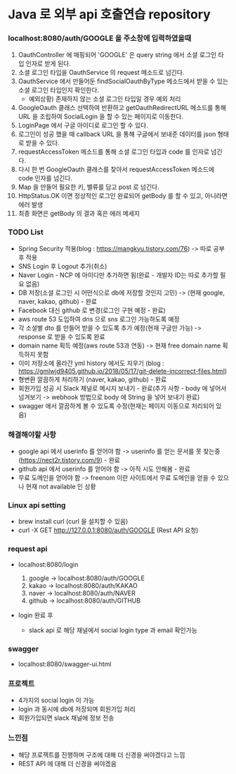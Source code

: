 # Java 로 외부 api 호출연습 repository

### localhost:8080/auth/GOOGLE 을 주소창에 입력하였을때

1. OauthController 에 매핑되어 'GOOGLE' 은 query string 에서 소셜 로그인 타입 인자로 받게 된다.
2. 소셜 로그인 타입을 OauthService 의 request 메소드로 넘긴다.
3. OauthService 에서 만들어둔 findSocialOauthByType 메소드에서 받을 수 있는 소셜 로그인 타입인지 확인한다.
    - 예외상황) 존재하지 않는 소셜 로그인 타입일 경우 예외 처리
4. GoogleOauth 클래스 선택하여 반환하고 getOauthRedirectURL 메소드를 통해 URL 을 조립하여 SocialLogin 을 할 수 있는 페이지로 이동한다.
5. LoginPage 에서 구글 아이디로 로그인 할 수 있다.
6. 로그인이 성공 했을 때 callback URL 을 통해 구글에서 보내준 데이터를 json 형태로 받을 수 있다.
7. requestAccessToken 메소드를 통해 소셜 로그인 타입과 code 를 인자로 넘긴다.
8. 다시 한 번 GoogleOauth 클래스를 찾아서 requestAccessToken 메소드에 code 인자를 넘긴다.
9. Map 을 만들어 필요한 키, 벨류를 담고 post 로 넘긴다.
10. HttpStatus.OK 이면 정상적인 로그인 완료되어 getBody 를 할 수 있고, 아니라면 에러 발생
11. 최종 화면은 getBody 의 결과 혹은 에러 메세지

### TODO List

- Spring Security 적용(blog : https://mangkyu.tistory.com/76) -> 따로 공부 후 적용
- SNS Login 후 Logout 추가(취소)
- Naver Login - NCP 에 아이디만 추가하면 됨(완료 - 개발자 ID는 따로 추가할 필요 없음)
- DB 저장(소셜 로그인 시 어떤식으로 db에 저장할 것인지 고민) -> (현재 google, naver, kakao, github) - 완료
- Facebook 대신 github 로 변경(로그인 구현 예정 - 완료)
- aws route 53 도입하여 dns 으로 sns 로그인 가능하도록 예정
- 각 소셜별 dto 를 만들어 받을 수 있도록 추가 예정(현재 구글만 가능) -> response 로 받을 수 있도록 완료
- domain name 획득 예정(aws route 53과 연동) -> 현재 free domain name 획득하지 못함
- 이미 저장소에 올라간 yml history 에서도 지우기 (blog : https://gmlwjd9405.github.io/2018/05/17/git-delete-incorrect-files.html)
- 형변환 깔끔하게 처리하기 (naver, kakao, github) - 완료
- 회원가입 성공 시 Slack 채널로 메시지 보내기 - 완료(추가 사항 - body 에 넣어서 넘겨보기 -> webhook 방법으로 body 에 String 을 넣어 보내기 완료)
- swagger 에서 깔끔하게 볼 수 있도록 수정(현재는 페이지 이동으로 처리되어 있음)

### 해결해야할 사항

- google api 에서 userinfo 를 얻어야 함 -> userinfo 를 얻는 문서를 못 찾는중 (https://nect2r.tistory.com/9) - 완료
- github api 에서 userinfo 를 얻어야 함 -> 아직 시도 안해봄 - 완료
- 무료 도메인을 얻어야 함 -> freenom 이란 사이트에서 무료 도메인을 얻을 수 있으나 현재 not available 인 상황

### Linux api setting

- brew install curl (curl 을 설치할 수 있음)
- curl -X GET http://127.0.0.1:8080/auth/GOOGLE (Rest API 요청)

### request api

- localhost:8080/login
    1. google -> localhost:8080/auth/GOOGLE
    2. kakao -> localhost:8080/auth/KAKAO
    3. naver -> localhost:8080/auth/NAVER
    4. github -> localhost:8080/auth/GITHUB

- login 완료 후
    - slack api 로 해당 채널에서 social login type 과 email 확인가능

### swagger

- localhost:8080/swagger-ui.html

### 프로젝트

- 4가지의 social login 이 가능
- login 과 동시에 db에 저장되며 회원가입 처리
- 회원가입되면 slack 채널에 정보 전송

### 느낀점

- 해당 프로젝트를 진행하며 구조에 대해 더 신경을 써야겠다고 느낌
- REST API 에 대해 더 신경을 써야겠음 
